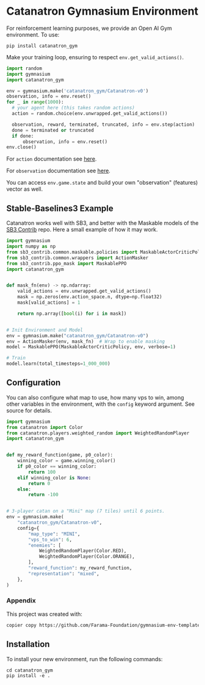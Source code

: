 # Catanatron Gymnasium Environment

For reinforcement learning purposes, we provide an Open AI Gym environment. To use:

```
pip install catanatron_gym
```

Make your training loop, ensuring to respect `env.get_valid_actions()`.

```python
import random
import gymnasium
import catanatron_gym

env = gymnasium.make('catanatron_gym/Catanatron-v0')
observation, info = env.reset()
for _ in range(1000):
  # your agent here (this takes random actions)
  action = random.choice(env.unwrapped.get_valid_actions())

  observation, reward, terminated, truncated, info = env.step(action)
  done = terminated or truncated
  if done:
      observation, info = env.reset()
env.close()
```

For `action` documentation see [here](https://catanatron.readthedocs.io/en/latest/catanatron_gym.envs.html#catanatron_gym.envs.catanatron_gym.CatanatronEnv.action_space).

For `observation` documentation see [here](https://catanatron.readthedocs.io/en/latest/catanatron_gym.envs.html#catanatron_gym.envs.catanatron_gym.CatanatronEnv.observation_space).

You can access `env.game.state` and build your own "observation" (features) vector as well.

## Stable-Baselines3 Example

Catanatron works well with SB3, and better with the Maskable models of the [SB3 Contrib](https://stable-baselines3.readthedocs.io/en/master/guide/sb3_contrib.html) repo. Here a small example of how it may work.

```python
import gymnasium
import numpy as np
from sb3_contrib.common.maskable.policies import MaskableActorCriticPolicy
from sb3_contrib.common.wrappers import ActionMasker
from sb3_contrib.ppo_mask import MaskablePPO
import catanatron_gym


def mask_fn(env) -> np.ndarray:
    valid_actions = env.unwrapped.get_valid_actions()
    mask = np.zeros(env.action_space.n, dtype=np.float32)
    mask[valid_actions] = 1

    return np.array([bool(i) for i in mask])


# Init Environment and Model
env = gymnasium.make("catanatron_gym/Catanatron-v0")
env = ActionMasker(env, mask_fn)  # Wrap to enable masking
model = MaskablePPO(MaskableActorCriticPolicy, env, verbose=1)

# Train
model.learn(total_timesteps=1_000_000)
```

## Configuration

You can also configure what map to use, how many vps to win, among other variables in the environment,
with the `config` keyword argument. See source for details.

```python
import gymnasium
from catanatron import Color
from catanatron.players.weighted_random import WeightedRandomPlayer
import catanatron_gym


def my_reward_function(game, p0_color):
    winning_color = game.winning_color()
    if p0_color == winning_color:
        return 100
    elif winning_color is None:
        return 0
    else:
        return -100


# 3-player catan on a "Mini" map (7 tiles) until 6 points.
env = gymnasium.make(
    "catanatron_gym/Catanatron-v0",
    config={
        "map_type": "MINI",
        "vps_to_win": 6,
        "enemies": [
            WeightedRandomPlayer(Color.RED),
            WeightedRandomPlayer(Color.ORANGE),
        ],
        "reward_function": my_reward_function,
        "representation": "mixed",
    },
)
```

### Appendix

This project was created with:

```bash
copier copy https://github.com/Farama-Foundation/gymnasium-env-template.git "path/to/directory"
```

## Installation

To install your new environment, run the following commands:

```{shell}
cd catanatron_gym
pip install -e .
```
